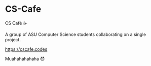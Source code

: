 # CS-Cafe
CS Café :coffee:

A group of ASU Computer Science students collaborating on a single project.

https://cscafe.codes

Muahahahahaha :smiling_imp:
